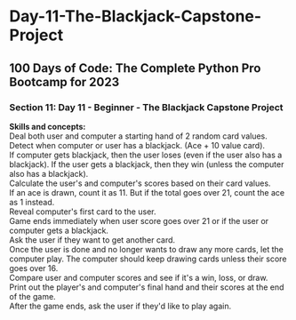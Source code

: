 # Day-11-The-Blackjack-Capstone-Project
<h2>100 Days of Code: The Complete Python Pro Bootcamp for 2023</h2>
<h3>Section 11: Day 11 - Beginner - The Blackjack Capstone Project</h3>
<b>Skills and concepts:</b><br>
Deal both user and computer a starting hand of 2 random card values.<br>
Detect when computer or user has a blackjack. (Ace + 10 value card).<br>
If computer gets blackjack, then the user loses (even if the user also has a blackjack). If the user gets a blackjack, then they win (unless the computer also has a blackjack).<br>
Calculate the user's and computer's scores based on their card values.<br>
If an ace is drawn, count it as 11. But if the total goes over 21, count the ace as 1 instead.<br>
Reveal computer's first card to the user.<br>
Game ends immediately when user score goes over 21 or if the user or computer gets a blackjack.<br>
Ask the user if they want to get another card.<br>
Once the user is done and no longer wants to draw any more cards, let the computer play. The computer should keep drawing cards unless their score goes over 16.<br>
Compare user and computer scores and see if it's a win, loss, or draw.<br>
Print out the player's and computer's final hand and their scores at the end of the game.<br>
After the game ends, ask the user if they'd like to play again. 
